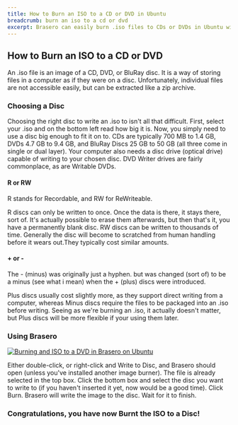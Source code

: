 ```yaml
---
title: How to Burn an ISO to a CD or DVD in Ubuntu
breadcrumb: burn an iso to a cd or dvd
excerpt: Brasero can easily burn .iso files to CDs or DVDs in Ubuntu with any compatible optical drive.
---
```


## How to Burn an ISO to a CD or DVD

An .iso file is an image of a CD, DVD, or BluRay disc. It is a way of storing files in a computer as if they were on a disc. Unfortunately, individual files are not accessible easily, but can be extracted like a zip archive.

### Choosing a Disc

Choosing the right disc to write an .iso to isn't all that difficult. First, select your .iso and on the bottom left read how big it is. Now, you simply need to use a disc big enough to fit it on to. CDs are typically 700 MB to 1.4 GB, DVDs 4.7 GB to 9.4 GB, and BluRay Discs 25 GB to 50 GB (all three come in single or dual layer). Your computer also needs a disc drive (optical drive) capable of writing to your chosen disc. DVD Writer drives are fairly commonplace, as are Writable DVDs.

#### R or RW

R stands for Recordable, and RW for ReWriteable.

R discs can only be written to once. Once the data is there, it stays there, sort of. It's actually possible to erase them afterwards, but then that's it, you have a permanently blank disc. RW discs can be written to thousands of time. Generally the disc will become to scratched from human handling before it wears out.They typically cost similar amounts.

#### + or -

The - (minus) was originally just a hyphen. but was changed (sort of) to be a minus (see what i mean) when the + (plus) discs were introduced.

Plus discs usually cost slightly more, as they support direct writing from a computer, whereas Minus discs require the files to be packaged into an .iso before writing. Seeing as we're burning an .iso, it actually doesn't matter, but Plus discs will be more flexible if your using them later.

### Using Brasero

<a class="fancybox" title="Burning and ISO to a DVD in Brasero on Ubuntu" href="{{ '/assets/images/how-to/burn-an-iso-to-a-cd-or-dvd-in-ubuntu/burn-an-iso-in-brasero.png' | relative_url }}"><img class="round" src="{{ '/assets/images/how-to/burn-an-iso-to-a-cd-or-dvd-in-ubuntu/burn-an-iso-in-brasero.png' | relative_url }}" alt="Burning and ISO to a DVD in Brasero on Ubuntu"></a>

Either double-click, or right-click and <span class="box">Write to Disc</span>, and Brasero should open (unless you've installed another image burner). The file is already selected in the top box. Click the bottom box and select the disc you want to write to (if you haven't inserted it yet, now would be a good time). Click <span class="box">Burn</span>. Brasero will write the image to the disc. Wait for it to finish.

### Congratulations, you have now Burnt the ISO to a Disc!
